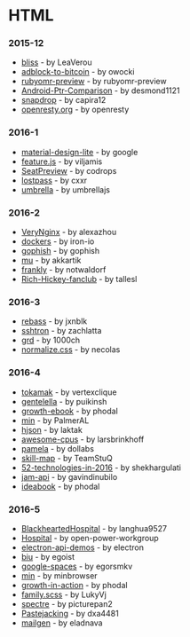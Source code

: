 # HTML


### 2015-12
- [bliss](https://github.com/LeaVerou/bliss) - by LeaVerou
- [adblock-to-bitcoin](https://github.com/owocki/adblock-to-bitcoin) - by owocki
- [rubyomr-preview](https://github.com/rubyomr-preview/rubyomr-preview) - by rubyomr-preview
- [Android-Ptr-Comparison](https://github.com/desmond1121/Android-Ptr-Comparison) - by desmond1121
- [snapdrop](https://github.com/capira12/snapdrop) - by capira12
- [openresty.org](https://github.com/openresty/openresty.org) - by openresty

### 2016-1
- [material-design-lite](https://github.com/google/material-design-lite) - by google
- [feature.js](https://github.com/viljamis/feature.js) - by viljamis
- [SeatPreview](https://github.com/codrops/SeatPreview) - by codrops
- [lostpass](https://github.com/cxxr/lostpass) - by cxxr
- [umbrella](https://github.com/umbrellajs/umbrella) - by umbrellajs

### 2016-2
- [VeryNginx](https://github.com/alexazhou/VeryNginx) - by alexazhou
- [dockers](https://github.com/iron-io/dockers) - by iron-io
- [gophish](https://github.com/gophish/gophish) - by gophish
- [mu](https://github.com/akkartik/mu) - by akkartik
- [frankly](https://github.com/notwaldorf/frankly) - by notwaldorf
- [Rich-Hickey-fanclub](https://github.com/tallesl/Rich-Hickey-fanclub) - by tallesl

### 2016-3
- [rebass](https://github.com/jxnblk/rebass) - by jxnblk
- [sshtron](https://github.com/zachlatta/sshtron) - by zachlatta
- [grd](https://github.com/1000ch/grd) - by 1000ch
- [normalize.css](https://github.com/necolas/normalize.css) - by necolas

### 2016-4
- [tokamak](https://github.com/vertexclique/tokamak) - by vertexclique
- [gentelella](https://github.com/puikinsh/gentelella) - by puikinsh
- [growth-ebook](https://github.com/phodal/growth-ebook) - by phodal
- [min](https://github.com/PalmerAL/min) - by PalmerAL
- [hjson](https://github.com/laktak/hjson) - by laktak
- [awesome-cpus](https://github.com/larsbrinkhoff/awesome-cpus) - by larsbrinkhoff
- [pamela](https://github.com/dollabs/pamela) - by dollabs
- [skill-map](https://github.com/TeamStuQ/skill-map) - by TeamStuQ
- [52-technologies-in-2016](https://github.com/shekhargulati/52-technologies-in-2016) - by shekhargulati
- [jam-api](https://github.com/gavindinubilo/jam-api) - by gavindinubilo
- [ideabook](https://github.com/phodal/ideabook) - by phodal

### 2016-5
- [BlackheartedHospital](https://github.com/langhua9527/BlackheartedHospital) - by langhua9527
- [Hospital](https://github.com/open-power-workgroup/Hospital) - by open-power-workgroup
- [electron-api-demos](https://github.com/electron/electron-api-demos) - by electron
- [biu](https://github.com/egoist/biu) - by egoist
- [google-spaces](https://github.com/egorsmkv/google-spaces) - by egorsmkv
- [min](https://github.com/minbrowser/min) - by minbrowser
- [growth-in-action](https://github.com/phodal/growth-in-action) - by phodal
- [family.scss](https://github.com/LukyVj/family.scss) - by LukyVj
- [spectre](https://github.com/picturepan2/spectre) - by picturepan2
- [Pastejacking](https://github.com/dxa4481/Pastejacking) - by dxa4481
- [mailgen](https://github.com/eladnava/mailgen) - by eladnava
